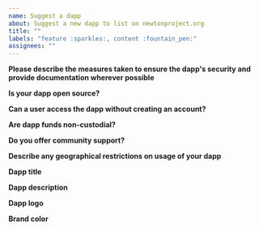 ```yaml
---
name: Suggest a dapp
about: Suggest a new dapp to list on newtonproject.org
title: ""
labels: "feature :sparkles:, content :fountain_pen:"
assignees: ""
---
```


**Please describe the measures taken to ensure the dapp's security and provide documentation wherever possible**

<!-- Please provide a link to a report or repo. If you haven't been audited but think your wallet should be listed anyway, explain here. -->

**Is your dapp open source?**

<!-- Can community developers open PRs against the repo? Is your smart contract available for other developers to use? -->

**Can a user access the dapp without creating an account?**

<!-- Can a user simply connect with their Ethereum address? If not, explain the process. -->

**Are dapp funds non-custodial?**

<!-- If your product frontend disappears, can users can still access and move their funds. -->

**Do you offer community support?**

<!-- Please let us know about any Discord servers or other means of providing support to users. -->

**Describe any geographical restrictions on usage of your dapp**

<!-- Is usage globally accessible or do you have restrictions? -->

**Dapp title**

<!-- Please provide the official name of the dapp -->

**Dapp description**

<!-- Please provide a short 1-2 sentence description of the dapp -->

**Dapp logo**

<!-- Please provide a hi-res SVG or transparent PNG in a square format -->

**Brand color**

<!-- Please provide a hex code for the brand color. -->
